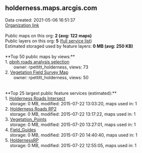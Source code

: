 <h2>holderness.maps.arcgis.com</h2> Data created: 2021-05-06 16:51:37 <br /><a target='new' href='https://holderness.maps.arcgis.com'>Organization link</a><br /><br />Public maps on this org: <b>2 (avg: 122 maps)</b><br />Public layers on this org: <b>5 </b>(<a target='new' href='https://services.arcgis.com/GXlmgH0Dkl1JQpXg/ArcGIS/rest/services'>full service list</a>)<br />Estimated storaged used by feature layers: <b>0 MB (avg: 250 KB)</b><br /><br />**Top 50 public maps by views:**<br />  1. <a target='new' href='https://www.arcgis.com/home/item.html?id=4d23032c88864392b659f69daf96df69'>pbnh roads analysis selection</a> <br />  &nbsp;&nbsp;&nbsp;&nbsp; &nbsp;&nbsp;owner: rpettitt_holderness, views: 73<br />  2. <a target='new' href='https://www.arcgis.com/home/item.html?id=1d58cab11cd7405d8ad1f6943fc64b4e'>Vegetation Field Survey Map</a> <br />  &nbsp;&nbsp;&nbsp;&nbsp; &nbsp;&nbsp;owner: rpettitt_holderness, views: 50<br /><br /><br />**Top 25 largest public feature services (estimated):**<br /> 1. <a target='new' href='https://www.arcgis.com/home/item.html?id=729845d14faf4cb88c258180568edf8c'>Holderness Roads Intersect</a><br /> &nbsp;&nbsp;&nbsp;&nbsp;storage: 0 MB, modified: 2015-07-22 13:03:20, maps used in: 1<br /> 2. <a target='new' href='https://www.arcgis.com/home/item.html?id=a6bb546dd4304f41b80de826fcea58ab'>Holderness Roads RP2</a><br /> &nbsp;&nbsp;&nbsp;&nbsp;storage: 0 MB, modified: 2015-07-22 13:17:22, maps used in: 1<br /> 3. <a target='new' href='https://www.arcgis.com/home/item.html?id=b01ba19e44d84d4e81694b7583823398'>Vegetation_Points</a><br /> &nbsp;&nbsp;&nbsp;&nbsp;storage: 0 MB, modified: 2015-07-20 13:27:01, maps used in: 1<br /> 4. <a target='new' href='https://www.arcgis.com/home/item.html?id=4ff65d383dea4d8a8b4a837e6d780a35'>Field_Guides</a><br /> &nbsp;&nbsp;&nbsp;&nbsp;storage: 0 MB, modified: 2015-07-20 14:40:40, maps used in: 1<br /> 5. <a target='new' href='https://www.arcgis.com/home/item.html?id=cd830036bac74cf4a57c7fdd49076e02'>HoldernessRP</a><br /> &nbsp;&nbsp;&nbsp;&nbsp;storage: 0 MB, modified: 2015-07-22 12:55:05, maps used in: 1<br />